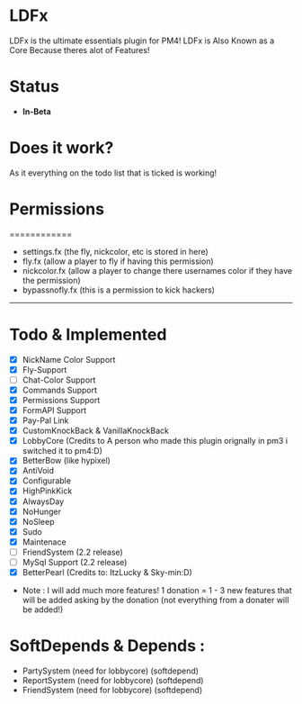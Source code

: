 # LDFx
LDFx is the ultimate essentials plugin for PM4!
LDFx is Also Known as a Core Because theres alot of Features!
# Status
- **In-Beta**
# Does it work?
As it everything on the todo list that is ticked is working!
# Permissions
============
- settings.fx (the fly, nickcolor, etc is stored in here)
- fly.fx (allow a player to fly if having this permission)
- nickcolor.fx (allow a player to change there usernames color if they have the permission)
- bypassnofly.fx (this is a permission to kick hackers)
------------
# Todo & Implemented
- [X] NickName Color Support
- [X] Fly-Support
- [ ] Chat-Color Support
- [X] Commands Support
- [X] Permissions Support
- [X] FormAPI Support
- [X] Pay-Pal Link
- [X] CustomKnockBack & VanillaKnockBack
- [X] LobbyCore (Credits to A person who made this plugin orignally in pm3 i switched it to pm4:D)
- [X] BetterBow (like hypixel)
- [X] AntiVoid
- [X] Configurable
- [X] HighPinkKick 
- [X] AlwaysDay
- [X] NoHunger
- [X] NoSleep
- [X] Sudo
- [X] Maintenace
- [ ] FriendSystem (2.2 release)
- [ ] MySql Support (2.2 release)
- [X] BetterPearl (Credits to: ItzLucky & Sky-min:D)
- Note : I will add much more features! 1 donation = 1 - 3 new features that will be added asking by the donation (not everything from a donater will be added!)
# SoftDepends & Depends :
- PartySystem (need for lobbycore) (softdepend)
- ReportSystem (need for lobbycore) (softdepend)
- FriendSystem (need for lobbycore) (softdepend)
